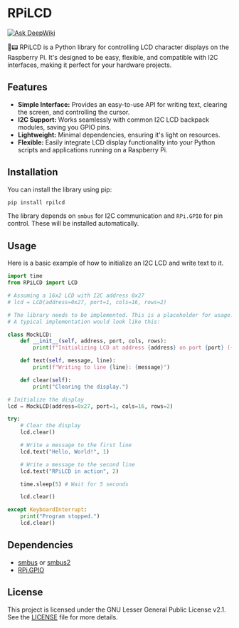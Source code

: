 # RPiLCD
[![Ask DeepWiki](https://devin.ai/assets/askdeepwiki.png)](https://deepwiki.com/Exploit34/RPiLCD)

🐍📟 RPiLCD is a Python library for controlling LCD character displays on the Raspberry Pi. It's designed to be easy, flexible, and compatible with I2C interfaces, making it perfect for your hardware projects.

## Features

*   **Simple Interface:** Provides an easy-to-use API for writing text, clearing the screen, and controlling the cursor.
*   **I2C Support:** Works seamlessly with common I2C LCD backpack modules, saving you GPIO pins.
*   **Lightweight:** Minimal dependencies, ensuring it's light on resources.
*   **Flexible:** Easily integrate LCD display functionality into your Python scripts and applications running on a Raspberry Pi.

## Installation

You can install the library using pip:

```bash
pip install rpilcd
```

The library depends on `smbus` for I2C communication and `RPi.GPIO` for pin control. These will be installed automatically.

## Usage

Here is a basic example of how to initialize an I2C LCD and write text to it.

```python
import time
from RPiLCD import LCD

# Assuming a 16x2 LCD with I2C address 0x27
# lcd = LCD(address=0x27, port=1, cols=16, rows=2)

# The library needs to be implemented. This is a placeholder for usage.
# A typical implementation would look like this:

class MockLCD:
    def __init__(self, address, port, cols, rows):
        print(f"Initializing LCD at address {address} on port {port} ({cols}x{rows})")

    def text(self, message, line):
        print(f"Writing to line {line}: {message}")

    def clear(self):
        print("Clearing the display.")

# Initialize the display
lcd = MockLCD(address=0x27, port=1, cols=16, rows=2)

try:
    # Clear the display
    lcd.clear()

    # Write a message to the first line
    lcd.text("Hello, World!", 1)

    # Write a message to the second line
    lcd.text("RPiLCD in action", 2)

    time.sleep(5) # Wait for 5 seconds

    lcd.clear()

except KeyboardInterrupt:
    print("Program stopped.")
    lcd.clear()

```

## Dependencies

*   [smbus](https://pypi.org/project/smbus-cffi/) or [smbus2](https://pypi.org/project/smbus2/)
*   [RPi.GPIO](https://pypi.org/project/RPi.GPIO/)

## License

This project is licensed under the GNU Lesser General Public License v2.1. See the [LICENSE](LICENSE) file for more details.